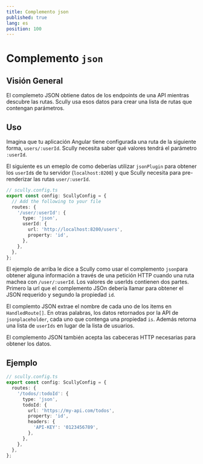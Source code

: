 ```yaml
---
title: Complemento json
published: true
lang: es
position: 100
---
```


# Complemento `json` 

<div class="docs-link_table">
  <a class="view-in-repo" href="https://github.com/scullyio/scully/blob/main/libs/scully/src/lib/routerPlugins/jsonRoutePlugin.ts"></a>
</div>

## Visión General

El complemeto JSON obtiene datos de los endpoints de una API mientras descubre las rutas. Scully usa esos datos para crear una lista de rutas que contengan parámetros.

## Uso

Imagina que tu aplicación Angular tiene configurada una ruta de la siguiente forma, `users/:userId`. Scully necesita saber qué valores tendrá el parámetro `:userId`.

El siguiente es un emeplo de como deberías utilizar `jsonPlugin` para obtener los `userId`s de tu servidor (`localhost:8200`) y que Scully necesita para pre-renderizar las rutas `user/:userId`.

```typescript
// scully.config.ts
export const config: ScullyConfig = {
  // Add the following to your file
  routes: {
    '/user/:userId': {
      type: 'json',
      userId: {
        url: 'http://localhost:8200/users',
        property: 'id',
      },
    },
  },
};
```

El ejemplo de arriba le dice a Scully como usar el complemento `json`para obtener alguna información a través de una petición HTTP cuando una ruta machea con `/user/:userId`. Los valores de userIds contienen dos partes. Primero la url que el complemento JSOn debería llamar para obtener el JSON requerido y segundo la propiedad `id`.

El complemto JSON extrae el nombre de cada uno de los items en `HandledRoute[]`. En otras palabras, los datos retornados por la API de `jsonplaceholder`, cada uno que contenga una propiedad `is`. Además retorna una lista de `userIds` en lugar de la lista de usuarios.

El complemento JSON también acepta las cabeceras HTTP necesarias para obtener los datos.

## Ejemplo

```typescript
// scully.config.ts
export const config: ScullyConfig = {
  routes: {
    '/todos/:todoId': {
      type: 'json',
      todoId: {
        url: 'https://my-api.com/todos',
        property: 'id',
        headers: {
          'API-KEY': '0123456789',
        },
      },
    },
  },
};
```
